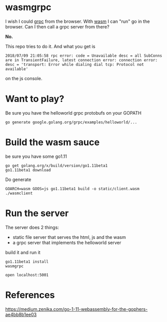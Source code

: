 # wasmgrpc

I wish I could [grpc](https://grpc.io/) from the browser. With [wasm](https://webassembly.org/) I can "run" go in the browser. Can I then call a grpc server from there? 

**No.**

This repo tries to do it. And what you get is 

`2018/07/09 21:05:58 rpc error: code = Unavailable desc = all SubConns are in TransientFailure, latest connection error: connection error: desc = 'transport: Error while dialing dial tcp: Protocol not available'`

on the js console. 


# Want to play?

Be sure you have the helloworld grpc protobufs on your GOPATH

```
go generate google.golang.org/grpc/examples/helloworld/...

```

# Build the wasm sauce

be sure you have some go1.11

```
go get golang.org/x/build/version/go1.11beta1
go1.11beta1 download
``` 

Do generate

```
GOARCH=wasm GOOS=js go1.11beta1 build -o static/client.wasm ./wasmclient
```


# Run the server

The server does 2 things: 

 * static file server that serves the html, js and the wasm 
 * a grpc server that implements the helloworld server
  

build it and run it

```
go1.11beta1 install
wasmgrpc

open localhost:5001 
```

# References

https://medium.zenika.com/go-1-11-webassembly-for-the-gophers-ae4bb8b1ee03

